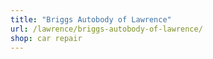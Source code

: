 ```yaml
---
title: "Briggs Autobody of Lawrence"
url: /lawrence/briggs-autobody-of-lawrence/
shop: car repair
---
```


